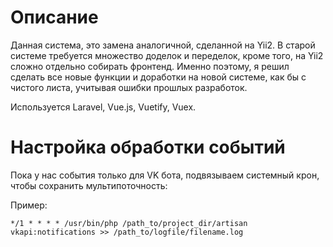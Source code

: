 Описание
=====================

Данная система, это замена аналогичной, сделанной на Yii2.
В старой системе требуется множество доделок и переделок, кроме того, на Yii2 сложно отдельно
собирать фронтенд. 
Именно поэтому, я решил сделать все новые функции и доработки на новой системе,
как бы с чистого листа, учитывая ошибки прошлых разработок.

Используется Laravel, Vue.js, Vuetify, Vuex.


Настройка обработки событий
============================

Пока у нас события только для VK бота, подвязываем системный крон, чтобы сохранить мультипоточность:

Пример:

```
*/1 * * * * /usr/bin/php /path_to/project_dir/artisan vkapi:notifications >> /path_to/logfile/filename.log
```

